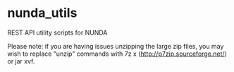 # nunda_utils
REST API utility scripts for NUNDA

Please note: if you are having issues unzipping the large zip files, you may wish to replace "unzip" commands with 7z x (http://p7zip.sourceforge.net/) or jar xvf.
